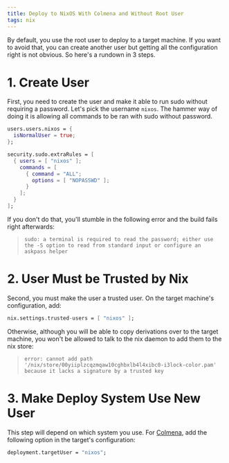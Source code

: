 ```yaml
---
title: Deploy to NixOS With Colmena and Without Root User
tags: nix
---
```


By default, you use the root user to deploy to a target machine. If you want to avoid that, you can
create another user but getting all the configuration right is not obvious. So here's a rundown in 3 steps.

# 1. Create User

First, you need to create the user and make it able to run sudo without requiring a password. Let's
pick the username `nixos`. The hammer way of doing it is allowing all commands to be ran with sudo
without password.

```nix
users.users.nixos = {
  isNormalUser = true;
};

security.sudo.extraRules = [
  { users = [ "nixos" ];
    commands = [
      { command = "ALL";
        options = [ "NOPASSWD" ];
      }
    ];
  }
];
```

If you don't do that, you'll stumble in the following error and the build fails right afterwards:

> `sudo: a terminal is required to read the password; either use the -S option to read from standard input or configure an askpass helper`

# 2. User Must be Trusted by Nix

Second, you must make the user a trusted user. On the target machine's configuration, add:

```nix
nix.settings.trusted-users = [ "nixos" ];
```

Otherwise, although you will be able to copy derivations over to the target machine, you won't be
allowed to talk to the nix daemon to add them to the nix store:

> `error: cannot add path '/nix/store/00yiiplzcqzmqaw10cghbxlb4l4xibc0-i3lock-color.pam' because it lacks a signature by a trusted key`

# 3. Make Deploy System Use New User

This step will depend on which system you use. For [Colmena][2], add the following option in the
target's configuration:

[2]: https://colmena.cli.rs/

```nix
deployment.targetUser = "nixos";
```

